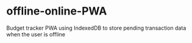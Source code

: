 # offline-online-PWA
Budget tracker PWA using IndexedDB to store pending transaction data when the user is offline
